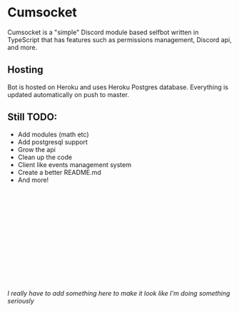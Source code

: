 # Cumsocket
Cumsocket is a "simple" Discord module based selfbot written in TypeScript that has features such as permissions management, Discord api, and more.

## Hosting
Bot is hosted on Heroku and uses Heroku Postgres database. Everything is updated automatically on push to master.

## Still TODO:
- Add modules (math etc)
- Add postgresql support
- Grow the api
- Clean up the code
- Client like events management system
- Create a better README.md
- And more!



<br>
<br>
<br>
<br>
<br>
<br>
<br>
<br>
<br>
<br>
<br>
<br>

###### I really have to add something here to make it look like I'm doing something seriously